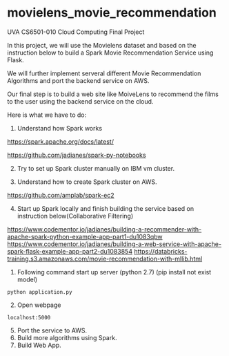 # movielens_movie_recommendation
UVA CS6501-010 Cloud Computing Final Project

In this project, we will use the Movielens dataset and based on the instruction below to build a Spark Movie Recommendation Service using Flask.

We will further implement serveral different Movie Recommendation Algorithms and port the backend service on AWS.

Our final step is to build a web site like MoiveLens to recommend the films to the user using the backend service on the cloud.

Here is what we have to do:

1. Understand how Spark works

https://spark.apache.org/docs/latest/

https://github.com/jadianes/spark-py-notebooks

2. Try to set up Spark cluster manually on IBM vm cluster.

3. Understand how to create Spark cluster on AWS.

https://github.com/amplab/spark-ec2

4. Start up Spark locally and finish building the service based on instruction below(Collaborative Filtering)

https://www.codementor.io/jadianes/building-a-recommender-with-apache-spark-python-example-app-part1-du1083qbw
https://www.codementor.io/jadianes/building-a-web-service-with-apache-spark-flask-example-app-part2-du1083854
https://databricks-training.s3.amazonaws.com/movie-recommendation-with-mllib.html

1. Following command start up server (python 2.7) (pip install not exist model)

`python application.py`

2. Open webpage

`localhost:5000`

5. Port the service to AWS.
6. Build more algorithms using Spark.
7. Build Web App.
